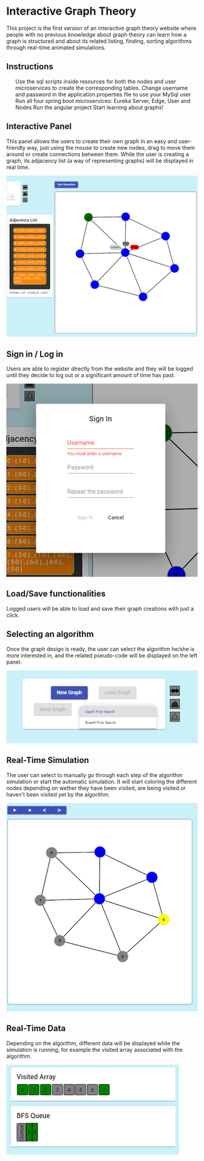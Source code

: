 # Interactive Graph Theory
This project is the first version of an interactive graph theory website where people with no previous knowledge about graph theory can learn how a graph is structured and about its related listing, finding, sorting algorithms through real-time animated simulations.

## Instructions

<ol>
  <il>Use the sql scripts inside resources for both the nodes and user microservices to create the corresponding tables.</il>
  <il>Change username and password in the application.properties file to use your MySql user</il>
  <il>Run all four spring boot microservices: Eureka Server, Edge, User and Nodes</il>
  <il>Run the angular project</il>
  <il>Start learning about graphs!</il>
</ol>

## Interactive Panel
This panel allows the users to create their own graph in an easy and user-friendly way, just using the mouse to create new nodes, drag to move them around or create connections between them. While the user is creating a graph, its adjacency list (a way of representing graphs) will be displayed in real time.

![alt text](misc/pics/interactive_pic.png)

## Sign in / Log in
Users are able to register directly from the website and they will be logged until they decide to log out or a significant amount of time has past.

![alt text](misc/pics/signin_pic.png)

## Load/Save functionalities
Logged users will be able to load and save their graph creations with just a click.

## Selecting an algorithm
Once the graph design is ready, the user can select the algorithm he/she is more interested in, and the related pseudo-code will be displayed on the left panel.

![alt text](misc/pics/selectalgth_pic.png)

## Real-Time Simulation
The user can select to manually go through each step of the algorithm simulation or start the automatic simulation. It will start coloring the different nodes depending on wether they have been visited, are being visited or haven't been visited yet by the algorithm. 

![alt text](misc/pics/sim_pic.png)

## Real-Time Data
Depending on the algorithm, different data will be displayed while the simulation is running, for example the visited array associated with the algorithm.

![alt text](misc/pics/data_pic.png)

